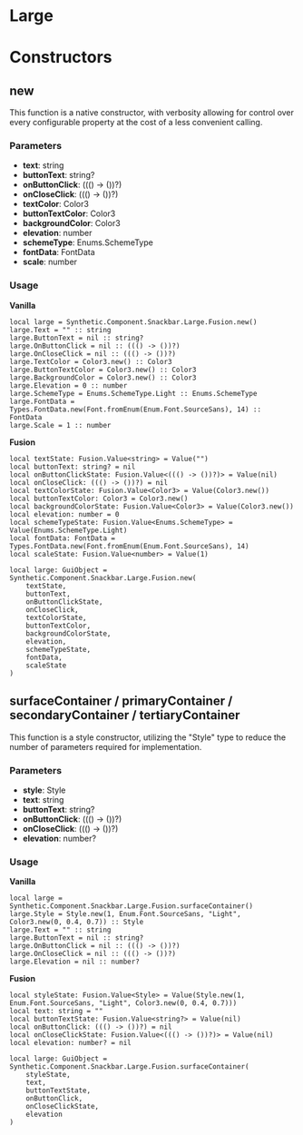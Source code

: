 # Large


# Constructors


## new
This function is a native constructor, with verbosity allowing for control over every configurable property at the cost of a less convenient calling.

### Parameters
- **text**: string
- **buttonText**: string?
- **onButtonClick**: ((() -> ())?)
- **onCloseClick**: ((() -> ())?)
- **textColor**: Color3
- **buttonTextColor**: Color3
- **backgroundColor**: Color3
- **elevation**: number
- **schemeType**: Enums.SchemeType
- **fontData**: FontData
- **scale**: number


### Usage

**Vanilla**
```luau
local large = Synthetic.Component.Snackbar.Large.Fusion.new()
large.Text = "" :: string
large.ButtonText = nil :: string?
large.OnButtonClick = nil :: ((() -> ())?)
large.OnCloseClick = nil :: ((() -> ())?)
large.TextColor = Color3.new() :: Color3
large.ButtonTextColor = Color3.new() :: Color3
large.BackgroundColor = Color3.new() :: Color3
large.Elevation = 0 :: number
large.SchemeType = Enums.SchemeType.Light :: Enums.SchemeType
large.FontData = Types.FontData.new(Font.fromEnum(Enum.Font.SourceSans), 14) :: FontData
large.Scale = 1 :: number
```

**Fusion**
```luau
local textState: Fusion.Value<string> = Value("")
local buttonText: string? = nil
local onButtonClickState: Fusion.Value<((() -> ())?)> = Value(nil)
local onCloseClick: ((() -> ())?) = nil
local textColorState: Fusion.Value<Color3> = Value(Color3.new())
local buttonTextColor: Color3 = Color3.new()
local backgroundColorState: Fusion.Value<Color3> = Value(Color3.new())
local elevation: number = 0
local schemeTypeState: Fusion.Value<Enums.SchemeType> = Value(Enums.SchemeType.Light)
local fontData: FontData = Types.FontData.new(Font.fromEnum(Enum.Font.SourceSans), 14)
local scaleState: Fusion.Value<number> = Value(1)

local large: GuiObject = Synthetic.Component.Snackbar.Large.Fusion.new(
	textState,
	buttonText,
	onButtonClickState,
	onCloseClick,
	textColorState,
	buttonTextColor,
	backgroundColorState,
	elevation,
	schemeTypeState,
	fontData,
	scaleState
)
```
## surfaceContainer / primaryContainer / secondaryContainer / tertiaryContainer
This function is a style constructor, utilizing the "Style" type to reduce the number of parameters required for implementation.

### Parameters
- **style**: Style
- **text**: string
- **buttonText**: string?
- **onButtonClick**: ((() -> ())?)
- **onCloseClick**: ((() -> ())?)
- **elevation**: number?


### Usage

**Vanilla**
```luau
local large = Synthetic.Component.Snackbar.Large.Fusion.surfaceContainer()
large.Style = Style.new(1, Enum.Font.SourceSans, "Light", Color3.new(0, 0.4, 0.7)) :: Style
large.Text = "" :: string
large.ButtonText = nil :: string?
large.OnButtonClick = nil :: ((() -> ())?)
large.OnCloseClick = nil :: ((() -> ())?)
large.Elevation = nil :: number?
```

**Fusion**
```luau
local styleState: Fusion.Value<Style> = Value(Style.new(1, Enum.Font.SourceSans, "Light", Color3.new(0, 0.4, 0.7)))
local text: string = ""
local buttonTextState: Fusion.Value<string?> = Value(nil)
local onButtonClick: ((() -> ())?) = nil
local onCloseClickState: Fusion.Value<((() -> ())?)> = Value(nil)
local elevation: number? = nil

local large: GuiObject = Synthetic.Component.Snackbar.Large.Fusion.surfaceContainer(
	styleState,
	text,
	buttonTextState,
	onButtonClick,
	onCloseClickState,
	elevation
)
```